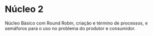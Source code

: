 # Núcleo 2

Núcleo Básico com Round Robin, criação e término de processos, e semáforos para o uso no problema do produtor e consumidor.
